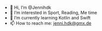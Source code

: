 - 👋 Hi, I’m @Jennihdk
- 👀 I’m interested in Sport, Reading, Me time 
- 🌱 I’m currently learning Kotlin and Swift
- 📫 How to reach me: jenni.hdk@gmx.de

<!---
Jennihdk/Jennihdk is a ✨ special ✨ repository because its `README.md` (this file) appears on your GitHub profile.
You can click the Preview link to take a look at your changes.
--->
